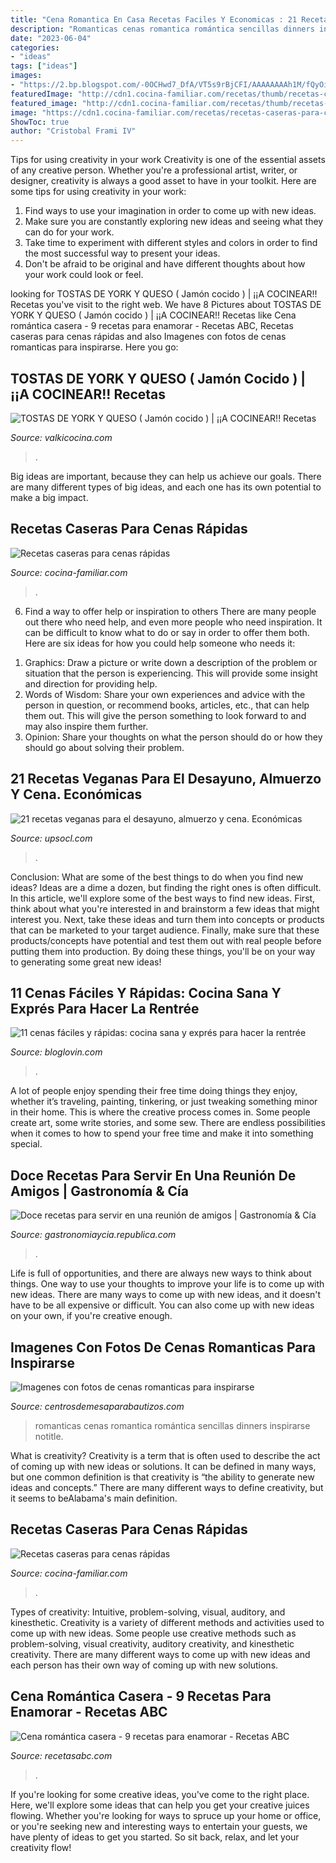 ```yaml
---
title: "Cena Romantica En Casa Recetas Faciles Y Economicas : 21 Recetas Veganas Para El Desayuno, Almuerzo Y Cena. Económicas"
description: "Romanticas cenas romantica romántica sencillas dinners inspirarse notitle"
date: "2023-06-04"
categories:
- "ideas"
tags: ["ideas"]
images:
- "https://2.bp.blogspot.com/-0OCHwd7_DfA/VT5s9rBjCFI/AAAAAAAAh1M/fQyOi3XrJvs/s1600/tostas-jamon-cocido.jpg"
featuredImage: "http://cdn1.cocina-familiar.com/recetas/thumb/recetas-caseras-para-cenas-rapidas.jpg"
featured_image: "http://cdn1.cocina-familiar.com/recetas/thumb/recetas-caseras-para-cenas-rapidas.jpg"
image: "https://cdn1.cocina-familiar.com/recetas/recetas-caseras-para-cenas-rapidas.jpg"
ShowToc: true
author: "Cristobal Frami IV"
---
```



Tips for using creativity in your work
Creativity is one of the essential assets of any creative person. Whether you're a professional artist, writer, or designer, creativity is always a good asset to have in your toolkit. Here are some tips for using creativity in your work:
1. Find ways to use your imagination in order to come up with new ideas.
2. Make sure you are constantly exploring new ideas and seeing what they can do for your work.
3. Take time to experiment with different styles and colors in order to find the most successful way to present your ideas.
4. Don't be afraid to be original and have different thoughts about how your work could look or feel.

	

		
looking for TOSTAS DE YORK Y QUESO ( Jamón cocido ) | ¡¡A COCINEAR!! Recetas you've visit to the right web. We have 8 Pictures about TOSTAS DE YORK Y QUESO ( Jamón cocido ) | ¡¡A COCINEAR!! Recetas like Cena romántica casera - 9 recetas para enamorar - Recetas ABC, Recetas caseras para cenas rápidas and also Imagenes con fotos de cenas romanticas para inspirarse. Here you go:
		
    
## TOSTAS DE YORK Y QUESO ( Jamón Cocido ) | ¡¡A COCINEAR!! Recetas

<img loading=lazy src="https://2.bp.blogspot.com/-0OCHwd7_DfA/VT5s9rBjCFI/AAAAAAAAh1M/fQyOi3XrJvs/s1600/tostas-jamon-cocido.jpg" onerror="this.onerror=null;this.src='https://tse3.mm.bing.net/th?id=OIP.npG7_v14RAd7lWf5vgpwNQHaFj&amp;pid=15.1';" alt="TOSTAS DE YORK Y QUESO ( Jamón cocido ) | ¡¡A COCINEAR!! Recetas">

_Source: valkicocina.com_

>. 

	

Big ideas are important, because they can help us achieve our goals. There are many different types of big ideas, and each one has its own potential to make a big impact. 

    
## Recetas Caseras Para Cenas Rápidas

<img loading=lazy src="http://cdn1.cocina-familiar.com/recetas/thumb/recetas-caseras-para-cenas-rapidas.jpg" onerror="this.onerror=null;this.src='https://tse4.mm.bing.net/th?id=OIP.eJa7Wq4l4nVh6BJgLDoRNQHaE7&amp;pid=15.1';" alt="Recetas caseras para cenas rápidas">

_Source: cocina-familiar.com_

>. 

	

6) Find a way to offer help or inspiration to others
There are many people out there who need help, and even more people who need inspiration. It can be difficult to know what to do or say in order to offer them both. Here are six ideas for how you could help someone who needs it: 
1. Graphics: Draw a picture or write down a description of the problem or situation that the person is experiencing. This will provide some insight and direction for providing help. 
2. Words of Wisdom: Share your own experiences and advice with the person in question, or recommend books, articles, etc., that can help them out. This will give the person something to look forward to and may also inspire them further. 
3. Opinion: Share your thoughts on what the person should do or how they should go about solving their problem.

    
## 21 Recetas Veganas Para El Desayuno, Almuerzo Y Cena. Económicas

<img loading=lazy src="https://media0.giphy.com/media/l0HFjaGmrbHanFXNe/giphy.gif" onerror="this.onerror=null;this.src='https://tse2.mm.bing.net/th?id=OIP.xtuD6wxQpvhfuR-68qJEiAHaFT&amp;pid=15.1';" alt="21 recetas veganas para el desayuno, almuerzo y cena. Económicas">

_Source: upsocl.com_

>. 

	

Conclusion: What are some of the best things to do when you find new ideas?
Ideas are a dime a dozen, but finding the right ones is often difficult. In this article, we'll explore some of the best ways to find new ideas. First, think about what you're interested in and brainstorm a few ideas that might interest you. Next, take these ideas and turn them into concepts or products that can be marketed to your target audience. Finally, make sure that these products/concepts have potential and test them out with real people before putting them into production. By doing these things, you'll be on your way to generating some great new ideas!

    
## 11 Cenas Fáciles Y Rápidas: Cocina Sana Y Exprés Para Hacer La Rentrée

<img loading=lazy src="https://cdn2.blovcdn.com/bloglovin/aHR0cHMlM0ElMkYlMkZpLmJsb2dzLmVzJTJGZmRjNWM4JTJGMTM2Nl8yMDAwJTJGNjUwXzEyMDAuanBn?checksum=aa74cec1ed48eb5ce2cf95ebd2d4e92df769b7c7&amp;format=j" onerror="this.onerror=null;this.src='https://tse4.mm.bing.net/th?id=OIP.mGm3WEGJH9FFocDfFzmW8gHaKQ&amp;pid=15.1';" alt="11 cenas fáciles y rápidas: cocina sana y exprés para hacer la rentrée">

_Source: bloglovin.com_

>. 

	

A lot of people enjoy spending their free time doing things they enjoy, whether it’s traveling, painting, tinkering, or just tweaking something minor in their home. This is where the creative process comes in. Some people create art, some write stories, and some sew. There are endless possibilities when it comes to how to spend your free time and make it into something special.

    
## Doce Recetas Para Servir En Una Reunión De Amigos | Gastronomía &amp; Cía

<img loading=lazy src="https://gastronomiaycia.republica.com/wp-content/uploads/2012/06/doce_rec_reunionamigos.jpg" onerror="this.onerror=null;this.src='https://tse2.mm.bing.net/th?id=OIP.SymEyldbGXd-l9tWD3l33QHaHD&amp;pid=15.1';" alt="Doce recetas para servir en una reunión de amigos | Gastronomía &amp; Cía">

_Source: gastronomiaycia.republica.com_

>. 

	

Life is full of opportunities, and there are always new ways to think about things. One way to use your thoughts to improve your life is to come up with new ideas. There are many ways to come up with new ideas, and it doesn't have to be all expensive or difficult. You can also come up with new ideas on your own, if you're creative enough.

    
## Imagenes Con Fotos De Cenas Romanticas Para Inspirarse

<img loading=lazy src="https://centrosdemesaparabautizos.com/wp-content/uploads/2017/01/fotos-de-cenas-romanticas-sencillas.jpg" onerror="this.onerror=null;this.src='https://tse4.mm.bing.net/th?id=OIP.oBdeaiiEyRQS0HIP-9GYcwHaFj&amp;pid=15.1';" alt="Imagenes con fotos de cenas romanticas para inspirarse">

_Source: centrosdemesaparabautizos.com_

>romanticas cenas romantica romántica sencillas dinners inspirarse notitle. 

	

What is creativity?
Creativity is a term that is often used to describe the act of coming up with new ideas or solutions. It can be defined in many ways, but one common definition is that creativity is “the ability to generate new ideas and concepts.” There are many different ways to define creativity, but it seems to beAlabama's main definition.

    
## Recetas Caseras Para Cenas Rápidas

<img loading=lazy src="https://cdn1.cocina-familiar.com/recetas/recetas-caseras-para-cenas-rapidas.jpg" onerror="this.onerror=null;this.src='https://tse1.mm.bing.net/th?id=OIP.7G1J11kbJFZZa9KVxW3LKwHaE7&amp;pid=15.1';" alt="Recetas caseras para cenas rápidas">

_Source: cocina-familiar.com_

>. 

	

Types of creativity: Intuitive, problem-solving, visual, auditory, and kinesthetic.
Creativity is a variety of different methods and activities used to come up with new ideas. Some people use creative methods such as problem-solving, visual creativity, auditory creativity, and kinesthetic creativity. There are many different ways to come up with new ideas and each person has their own way of coming up with new solutions.

    
## Cena Romántica Casera - 9 Recetas Para Enamorar - Recetas ABC

<img loading=lazy src="http://recetasabc.com/wp-content/uploads/2016/09/cena-romántica-en-casa-23.jpg" onerror="this.onerror=null;this.src='https://tse1.mm.bing.net/th?id=OIP.RORmrJUDhAEnbiikTxTzwQHaHa&amp;pid=15.1';" alt="Cena romántica casera - 9 recetas para enamorar - Recetas ABC">

_Source: recetasabc.com_

>. 

	

If you're looking for some creative ideas, you've come to the right place. Here, we'll explore some ideas that can help you get your creative juices flowing. Whether you're looking for ways to spruce up your home or office, or you're seeking new and interesting ways to entertain your guests, we have plenty of ideas to get you started. So sit back, relax, and let your creativity flow!

